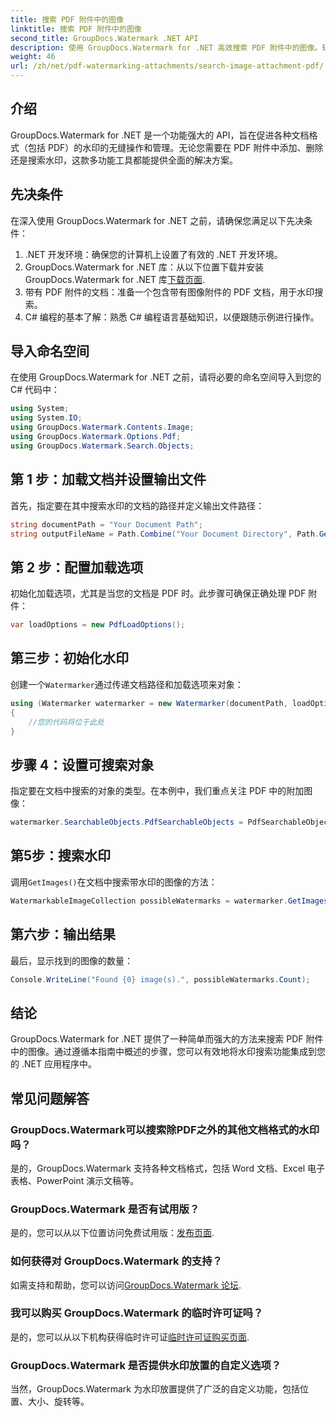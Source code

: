 ```yaml
---
title: 搜索 PDF 附件中的图像
linktitle: 搜索 PDF 附件中的图像
second_title: GroupDocs.Watermark .NET API
description: 使用 GroupDocs.Watermark for .NET 高效搜索 PDF 附件中的图像。轻松简化您的水印管理流程。
weight: 46
url: /zh/net/pdf-watermarking-attachments/search-image-attachment-pdf/
---
```

## 介绍
GroupDocs.Watermark for .NET 是一个功能强大的 API，旨在促进各种文档格式（包括 PDF）的水印的无缝操作和管理。无论您需要在 PDF 附件中添加、删除还是搜索水印，这款多功能工具都能提供全面的解决方案。
## 先决条件
在深入使用 GroupDocs.Watermark for .NET 之前，请确保您满足以下先决条件：
1. .NET 开发环境：确保您的计算机上设置了有效的 .NET 开发环境。
2.  GroupDocs.Watermark for .NET 库：从以下位置下载并安装 GroupDocs.Watermark for .NET 库[下载页面](https://releases.groupdocs.com/Watermark/net/).
3. 带有 PDF 附件的文档：准备一个包含带有图像附件的 PDF 文档，用于水印搜索。
4. C# 编程的基本了解：熟悉 C# 编程语言基础知识，以便跟随示例进行操作。

## 导入命名空间
在使用 GroupDocs.Watermark for .NET 之前，请将必要的命名空间导入到您的 C# 代码中：
```csharp
using System;
using System.IO;
using GroupDocs.Watermark.Contents.Image;
using GroupDocs.Watermark.Options.Pdf;
using GroupDocs.Watermark.Search.Objects;
```
## 第 1 步：加载文档并设置输出文件
首先，指定要在其中搜索水印的文档的路径并定义输出文件路径：
```csharp
string documentPath = "Your Document Path";
string outputFileName = Path.Combine("Your Document Directory", Path.GetFileName(documentPath));
```
## 第 2 步：配置加载选项
初始化加载选项，尤其是当您的文档是 PDF 时。此步骤可确保正确处理 PDF 附件：
```csharp
var loadOptions = new PdfLoadOptions();
```
## 第三步：初始化水印
创建一个`Watermarker`通过传递文档路径和加载选项来对象：
```csharp
using (Watermarker watermarker = new Watermarker(documentPath, loadOptions))
{
    //您的代码将位于此处
}
```
## 步骤 4：设置可搜索对象
指定要在文档中搜索的对象的类型。在本例中，我们重点关注 PDF 中的附加图像：
```csharp
watermarker.SearchableObjects.PdfSearchableObjects = PdfSearchableObjects.AttachedImages;
```
## 第5步：搜索水印
调用`GetImages()`在文档中搜索带水印的图像的方法：
```csharp
WatermarkableImageCollection possibleWatermarks = watermarker.GetImages();
```
## 第六步：输出结果
最后，显示找到的图像的数量：
```csharp
Console.WriteLine("Found {0} image(s).", possibleWatermarks.Count);
```

## 结论
GroupDocs.Watermark for .NET 提供了一种简单而强大的方法来搜索 PDF 附件中的图像。通过遵循本指南中概述的步骤，您可以有效地将水印搜索功能集成到您的 .NET 应用程序中。
## 常见问题解答
### GroupDocs.Watermark可以搜索除PDF之外的其他文档格式的水印吗？
是的，GroupDocs.Watermark 支持各种文档格式，包括 Word 文档、Excel 电子表格、PowerPoint 演示文稿等。
### GroupDocs.Watermark 是否有试用版？
是的，您可以从以下位置访问免费试用版：[发布页面](https://releases.groupdocs.com/).
### 如何获得对 GroupDocs.Watermark 的支持？
如需支持和帮助，您可以访问[GroupDocs.Watermark 论坛](https://forum.groupdocs.com/c/watermark/19).
### 我可以购买 GroupDocs.Watermark 的临时许可证吗？
是的，您可以从以下机构获得临时许可证[临时许可证购买页面](https://purchase.groupdocs.com/temporary-license/).
### GroupDocs.Watermark 是否提供水印放置的自定义选项？
当然，GroupDocs.Watermark 为水印放置提供了广泛的自定义功能，包括位置、大小、旋转等。